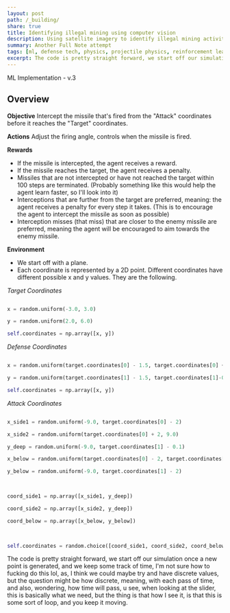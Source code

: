 ```yaml
---
layout: post
path: /_building/
share: true
title: Identifying illegal mining using computer vision
description: Using satellite imagery to identify illegal mining activities in the Amazon rainforest. Built using Python and OpenCV. Built dashboard to visualize deforestation in real-time.
summary: Another Full Note attempt
tags: [ml, defense tech, physics, projectile physics, reinforcement learning]
excerpt: The code is pretty straight forward, we start off our simulation once a new point is generated, and we keep some track of time, I'm not sure how to fucking do this lol, as, I think we could maybe try and have discrete values, but the question might be how discrete, meaning, with each pass of time, and also, wondering, how time will pass, u see, when looking at the slider, this is basically what we need, but the thing is that how I see it, is that this is some sort of loop, and you keep it moving.
---
```




ML Implementation - v.3

## Overview

**Objective**
Intercept the missile that's fired from the "Attack" coordinates before it reaches the "Target" coordinates.

**Actions**
Adjust the firing angle, controls when the missile is fired.

**Rewards**
- If the missile is intercepted, the agent receives a reward.
- If the missile reaches the target, the agent receives a penalty.
- Missiles that are not intercepted or have not reached the target within 100 steps are terminated. (Probably something like this would help the agent learn faster, so I'll look into it)
- Interceptions that are further from the target are preferred, meaning: the agent receives a penalty for every step it takes. (This is to encourage the agent to intercept the missile as soon as possible)
- Interception misses (that miss) that are closer to the enemy missile are preferred, meaning the agent will be encouraged to aim towards the enemy missile.

**Environment**
- We start off with a plane.
- Each coordinate is represented by a 2D point. Different coordinates have different possible x and y values. They are the following.

_Target Coordinates_
```python

x = random.uniform(-3.0, 3.0)

y = random.uniform(2.0, 6.0)

self.coordinates = np.array([x, y])

```

  

_Defense Coordinates_
```python

x = random.uniform(target.coordinates[0] - 1.5, target.coordinates[0] + 1.5)

y = random.uniform(target.coordinates[1] - 1.5, target.coordinates[1]-0.1)

self.coordinates = np.array([x, y])

```

  

_Attack Coordinates_
```python

x_side1 = random.uniform(-9.0, target.coordinates[0] - 2)

x_side2 = random.uniform(target.coordinates[0] + 2, 9.0)

y_deep = random.uniform(-9.0, target.coordinates[1] - 0.1)

x_below = random.uniform(target.coordinates[0] - 2, target.coordinates[0] + 2)

y_below = random.uniform(-9.0, target.coordinates[1] - 2)

  

coord_side1 = np.array([x_side1, y_deep])

coord_side2 = np.array([x_side2, y_deep])

coord_below = np.array([x_below, y_below])

  

self.coordinates = random.choice([coord_side1, coord_side2, coord_below])

```


The code is pretty straight forward, we start off our simulation once a new point is generated, and we keep some track of time, I'm not sure how to fucking do this lol, as, I think we could maybe try and have discrete values, but the question might be how discrete, meaning, with each pass of time, and also, wondering, how time will pass, u see, when looking at the slider, this is basically what we need, but the thing is that how I see it, is that this is some sort of loop, and you keep it moving.